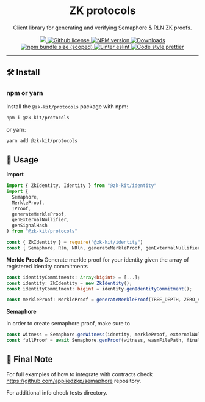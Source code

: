 <p align="center">
    <h1 align="center">
        ZK protocols
    </h1>
    <p align="center">Client library for generating and verifying Semaphore & RLN ZK proofs.</p>
</p>

<p align="center">
    <a href="https://github.com/appliedzkp/zk-kit">
        <img src="https://img.shields.io/badge/project-zk--kit-blue.svg?style=flat-square">
    </a>
    <a href="https://github.com/appliedzkp/zk-kit/blob/main/LICENSE">
        <img alt="Github license" src="https://img.shields.io/github/license/appliedzkp/zk-kit.svg?style=flat-square">
    </a>
    <a href="https://www.npmjs.com/package/@zk-kit/protocols">
        <img alt="NPM version" src="https://img.shields.io/npm/v/@zk-kit/protocols?style=flat-square" />
    </a>
    <a href="https://npmjs.org/package/@zk-kit/protocols">
        <img alt="Downloads" src="https://img.shields.io/npm/dm/@zk-kit/protocols.svg?style=flat-square" />
    </a>
    <a href="https://bundlephobia.com/package/@zk-kit/protocols">
        <img alt="npm bundle size (scoped)" src="https://img.shields.io/bundlephobia/minzip/@zk-kit/protocols" />
    </a>
    <a href="https://eslint.org/">
        <img alt="Linter eslint" src="https://img.shields.io/badge/linter-eslint-8080f2?style=flat-square&logo=eslint" />
    </a>
    <a href="https://prettier.io/">
        <img alt="Code style prettier" src="https://img.shields.io/badge/code%20style-prettier-f8bc45?style=flat-square&logo=prettier" />
    </a>
</p>

---

## 🛠 Install

### npm or yarn

Install the `@zk-kit/protocols` package with npm:

```bash
npm i @zk-kit/protocols
```

or yarn:

```bash
yarn add @zk-kit/protocols
```

## 📜 Usage

**Import**

```typescript
import { ZkIdentity, Identity } from "@zk-kit/identity"
import {
  Semaphore,
  MerkleProof,
  IProof,
  generateMerkleProof,
  genExternalNullifier,
  genSignalHash
} from "@zk-kit/protocols"
```

```javascript
const { ZkIdentity } = require("@zk-kit/identity")
const { Semaphore, Rln, NRln, generateMerkleProof, genExternalNullifier, genSignalHash } = require("@zk-kit/protocols")
```

**Merkle Proofs**
Generate merkle proof for your identity given the array of registered identity commitments

```typescript
const identityCommitments: Array<bigint> = [...];
const identity: ZkIdentity = new ZkIdentity();
const identityCommitment: bigint = identity.genIdentityCommitment();

const merkleProof: MerkleProof = generateMerkleProof(TREE_DEPTH, ZERO_VALUE, NUMBER_OF_LEAVES_PER_NODE, identityCommitments, identityCommitment);
```

**Semaphore**

In order to create semaphore proof, make sure to

```typescript
const witness = Semaphore.genWitness(identity, merkleProof, externalNullifier, signal)
const fullProof = await Semaphore.genProof(witness, wasmFilePath, finalZkeyPath)
```

## 📜 Final Note

For full examples of how to integrate with contracts check https://github.com/appliedzkp/semaphore repository.

For additional info check tests directory.
